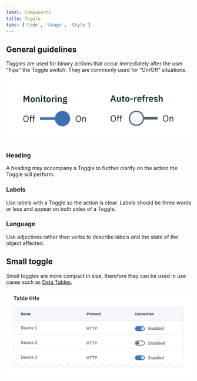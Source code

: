 ```yaml
---
label: Components
title: Toggle
tabs: ['Code', 'Usage', 'Style']
---
```


## General guidelines

Toggles are used for binary actions that occur immediately after the user “flips” the Toggle switch. They are commonly used for “On/Off” situations.

<div class="image-component">
    <img src="images/toggle-usage-1.png" alt="Toggle example" />
</div>

### Heading

A heading may accompany a Toggle to further clarify on the action the Toggle will perform.

### Labels

Use labels with a Toggle so the action is clear. Labels should be three words or less and appear on both sides of a Toggle.

### Language

Use adjectives rather than verbs to describe labels and the state of the object affected.

## Small toggle

Small toggles are more compact in size, therefore they can be used in use cases such as [Data Tables](/components/data-table/code).

![small toggle in a data table](images/toggle-usage-2.png)
